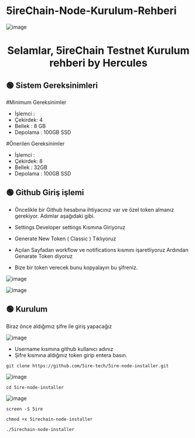 # 5ireChain-Node-Kurulum-Rehberi
![image](https://user-images.githubusercontent.com/101635385/207453430-865181a5-6d82-429f-8784-a265ac93b6d1.png)
<h1 align="center"> Selamlar,  5ireChain Testnet Kurulum rehberi by Hercules
</h1>



## 🟢 Sistem Gereksinimleri

#Minimum Gereksinimler

* İşlemci :
* Çekirdek: 4
* Bellek : 8 GB
* Depolama : 100GB SSD


#Önerilen Gereksinimler

* İşlemci :
* Çekirdek: 8
* Bellek : 32GB
* Depolama : 100GB SSD



 ## 🟢 Github Giriş işlemi

* Öncelikle bir Github hesabına ihtiyacınız var ve özel token almanız gerekiyor. Adımlar aşağıdaki gibi.

* Settings Developer settings  Kısmına Giriyoruz
* Generate New Token ( Classic )  Tıklıyoruz 
* Açılan Sayfadan  workflow ve notifications  kısmını işaretliyoruz Ardından Genarate Token diyoruz
* Bize bir token verecek bunu kopyalayın bu şifreniz. 



![image](https://user-images.githubusercontent.com/101635385/207528783-e8e8b1bd-8161-49a0-be96-3d10f69384eb.png)


![image](https://user-images.githubusercontent.com/101635385/207528716-01fe8785-6070-4cec-b45f-ada8ba992d2c.png)





 ## 🟢 Kurulum
 
 Biraz önce aldığımız şifre ile giriş yapacağız
 
 ![image](https://user-images.githubusercontent.com/101635385/207529622-0b3cde55-aa33-4fb7-a3fc-a96f35bd4ccc.png)

* Username kısmına github kullanıcı adınız
* Şifre kısmına aldığınız token girip entera basın.
 
 
 
```shell
git clone https://github.com/5ire-tech/5ire-node-installer.git
```
![image](https://user-images.githubusercontent.com/101635385/207454867-937a7428-5098-49bf-b61e-28298f5a1d09.png)


```shell
cd 5ire-node-installer
```
![image](https://user-images.githubusercontent.com/101635385/207454912-1c875400-3d77-421f-9c69-b1d31122c008.png)


```shell
screen -S 5ire
```

```shell
chmod +x 5irechain-node-installer
```

```shell
./5irechain-node-installer
```
